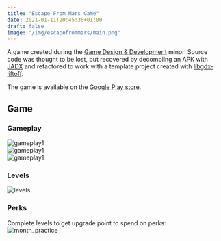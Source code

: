 ```yaml
---
title: "Escape From Mars Game"
date: 2021-01-11T20:45:36+01:00
draft: false
image: "/img/escapefrommars/main.png"
---
```

<!--more-->
A game created during the [Game Design & Development](https://cmgt.hr.nl/informatie/minor-game-design-and-development) minor.
Source code was thought to be lost, but recovered by decompling an APK with [JADX](https://github.com/skylot/jadx) and refactored to work with a template project created with [libgdx-liftoff](https://github.com/tommyettinger/gdx-liftoff).

The game is available on the [Google Play store](https://play.google.com/store/apps/details?id=net.broodjeaap.escapefrommars).

## Game

### Gameplay
![gameplay1](/img/escapefrommars/gameplay1.png)  
![gameplay1](/img/escapefrommars/gameplay2.png)  
![gameplay1](/img/escapefrommars/win.png)
### Levels
![levels](/img/escapefrommars/levels.png)
### Perks
Complete levels to get upgrade point to spend on perks:  
![month_practice](/img/escapefrommars/perks.png)